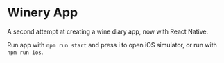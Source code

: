 # Winery App

A second attempt at creating a wine diary app, now with React Native.

Run app with `npm run start` and press i to open iOS simulator, or run with `npm run ios`.
